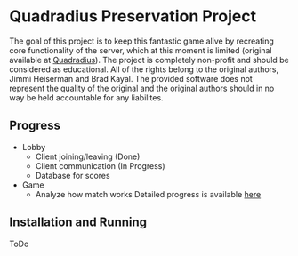 # Quadradius Preservation Project
The goal of this project is to keep this fantastic game alive by recreating core functionality of the server, which at this moment is limited (original available at [Quadradius](http://classic.quadradius.com)).
The project is completely non-profit and should be considered as educational.
All of the rights belong to the original authors, Jimmi Heiserman and Brad Kayal.
The provided software does not represent the quality of the original and the original authors should in no way be held accountable for any liabilites.

## Progress
- Lobby
  - Client joining/leaving (Done)
  - Client communication (In Progress)
  - Database for scores
- Game
  - Analyze how match works
Detailed progress is available [here](https://github.com/Fruktus/QuadradiusPreservationProject/projects/1)

## Installation and Running
ToDo

